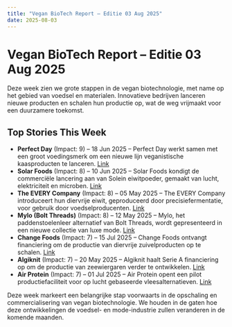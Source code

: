 ```yaml
---
title: "Vegan BioTech Report – Editie 03 Aug 2025"
date: 2025-08-03
---
```


# Vegan BioTech Report – Editie 03 Aug 2025

Deze week zien we grote stappen in de vegan biotechnologie, met name op het gebied van voedsel en materialen. Innovatieve bedrijven lanceren nieuwe producten en schalen hun productie op, wat de weg vrijmaakt voor een duurzamere toekomst.

## Top Stories This Week

*   **Perfect Day** (Impact: 9) – 18 Jun 2025 – Perfect Day werkt samen met een groot voedingsmerk om een nieuwe lijn veganistische kaasproducten te lanceren. [Link](https://www.google.com/search?q=Perfect+Day+vegan+cheese+partnership)
*   **Solar Foods** (Impact: 8) – 10 Jun 2025 – Solar Foods kondigt de commerciële lancering aan van Solein eiwitpoeder, gemaakt van lucht, elektriciteit en microben. [Link](https://www.google.com/search?q=Solar+Foods+Solein+commercial+launch)
*   **The EVERY Company** (Impact: 8) – 05 May 2025 – The EVERY Company introduceert hun diervrije eiwit, geproduceerd door precisiefermentatie, voor gebruik door voedselproducenten. [Link](https://www.google.com/search?q=The+EVERY+Company+animal-free+egg+white)
*   **Mylo (Bolt Threads)** (Impact: 8) – 12 May 2025 – Mylo, het paddenstoelenleer alternatief van Bolt Threads, wordt gepresenteerd in een nieuwe collectie van luxe mode. [Link](https://www.google.com/search?q=Mylo+mushroom+leather+luxury+fashion+collection)
*   **Change Foods** (Impact: 7) – 15 Jul 2025 – Change Foods ontvangt financiering om de productie van diervrije zuivelproducten op te schalen. [Link](https://www.google.com/search?q=Change+Foods+funding+animal-free+dairy)
*   **Algiknit** (Impact: 7) – 20 May 2025 – Algiknit haalt Serie A financiering op om de productie van zeewiergaren verder te ontwikkelen. [Link](https://www.google.com/search?q=Algiknit+Series+A+seaweed+yarn)
*   **Air Protein** (Impact: 7) – 01 Jul 2025 – Air Protein opent een pilot productiefaciliteit voor op lucht gebaseerde vleesalternatieven. [Link](https://www.google.com/search?q=Air+Protein+pilot+plant+air-based+meat)

Deze week markeert een belangrijke stap voorwaarts in de opschaling en commercialisering van vegan biotechnologie. We houden in de gaten hoe deze ontwikkelingen de voedsel- en mode-industrie zullen veranderen in de komende maanden.
